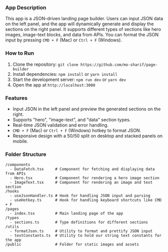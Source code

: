 ### App Description

This app is a JSON-driven landing page builder. Users can input JSON data on the left panel, and the app will dynamically generate and display the sections on the right panel. It supports different types of sections like hero images, image-text blocks, and data from APIs. You can format the JSON input by pressing `CMD + F` (Mac) or `Ctrl + F` (Windows).

### How to Run

1. Clone the repository: `git clone https://github.com/mo-sharif/page-builder`
2. Install dependencies: `npm install` or `yarn install`
3. Start the development server: `npm run dev` or `yarn dev`
4. Open the app at `http://localhost:3000`

### Features

- Input JSON in the left panel and preview the generated sections on the right.
- Supports "hero", "image-text", and "data" section types.
- Real-time JSON validation and error handling.
- `CMD + F` (Mac) or `Ctrl + F` (Windows) hotkey to format JSON.
- Responsive design with a 50/50 split on desktop and stacked panels on mobile.

### Folder Structure

```
/components
  - DataFetch.tsx     # Component for fetching and displaying data from APIs
  - Hero.tsx          # Component for rendering a hero image section
  - ImageText.tsx     # Component for rendering an image and text section
/hooks
  - useJsonHandler.ts # Hook for handling JSON input and parsing
  - useHotkey.ts      # Hook for handling keyboard shortcuts like CMD + F
/pages
  - index.tsx         # Main landing page of the app
/types
  - sections.ts       # Type definitions for different sections
/utils
  - formatJson.ts     # Utility to format and prettify JSON input
  - textConstants.ts  # Utility to hold our string text constants for the app
/public               # Folder for static images and assets
```